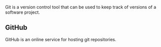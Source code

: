 

Git is a version control tool that can be used to keep track of versions of a software project.



## GitHub



GitHub is an online service for hosting git repositories. 

